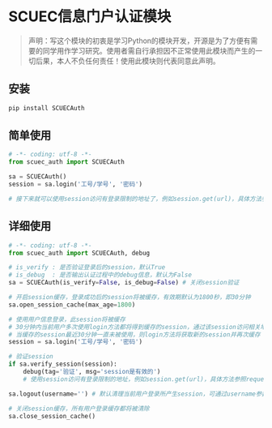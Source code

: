 # SCUEC信息门户认证模块

> 声明：写这个模块的初衷是学习Python的模块开发，开源是为了方便有需要的同学用作学习研究。使用者需自行承担因不正常使用此模块而产生的一切后果，本人不负任何责任！使用此模块则代表同意此声明。

## 安装

```python
pip install SCUECAuth
```

## 简单使用

```python
# -*- coding: utf-8 -*-
from scuec_auth import SCUECAuth

sa = SCUECAuth()
session = sa.login('工号/学号', '密码')

# 接下来就可以使用session访问有登录限制的地址了，例如session.get(url)，具体方法参照requests.Session
```

##  详细使用

```python
# -*- coding: utf-8 -*-
from scuec_auth import SCUECAuth, debug

# is_verify : 是否验证登录后的session，默认True
# is_debug  : 是否输出认证过程中的debug信息，默认为False
sa = SCUECAuth(is_verify=False, is_debug=False) # 关闭session验证

# 开启session缓存，登录成功后的session将被缓存，有效期默认为1800秒，即30分钟
sa.open_session_cache(max_age=1800)

# 使用用户信息登录，此session将被缓存
# 30分钟内当前用户多次使用login方法都将得到缓存的session，通过该session访问相关地址会更新其最近使用时间以维持会话
# 当缓存的session最近30分钟一直未被使用，则login方法将获取新的session并再次缓存
session = sa.login('工号/学号', '密码')

# 验证session
if sa.verify_session(session):
    debug(tag='验证', msg='session是有效的')
    # 使用session访问有登录限制的地址，例如session.get(url)，具体方法参照requests.Session

sa.logout(username='') # 默认清理当前用户登录所产生session，可通过username参数清除指定用户session

# 关闭session缓存，所有用户登录缓存都将被清除
sa.close_session_cache()
```